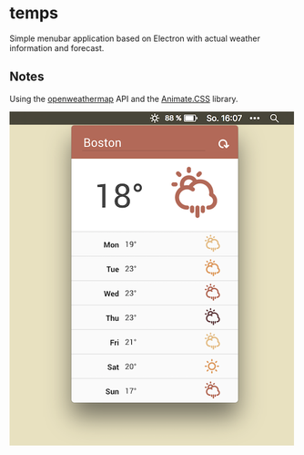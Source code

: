 # temps
Simple menubar application based on Electron with actual weather information and forecast.

## Notes
Using the [openweathermap](http://openweathermap.org/) API and the [Animate.CSS](https://daneden.github.io/animate.css/) library.

![App Screenshot](/screenshot.png "App Screenshot")
